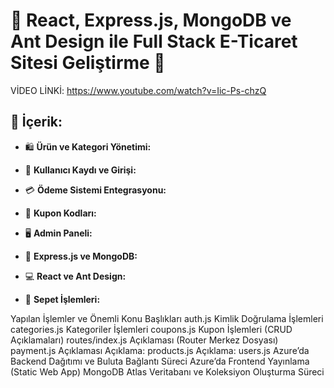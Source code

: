 # 🚀 React, Express.js, MongoDB ve Ant Design ile Full Stack E-Ticaret Sitesi Geliştirme 🛒

VİDEO LİNKİ: https://www.youtube.com/watch?v=Iic-Ps-chzQ

## 📌 İçerik:

- 🛍️ **Ürün ve Kategori Yönetimi:** 

- 👥 **Kullanıcı Kaydı ve Girişi:** 

- 💳 **Ödeme Sistemi Entegrasyonu:** 

- 🎁 **Kupon Kodları:** 

- 🖥️ **Admin Paneli:** 

- 🚀 **Express.js ve MongoDB:** 

- 💻 **React ve Ant Design:** 

- 🛒 **Sepet İşlemleri:** 

Yapılan İşlemler ve Önemli Konu Başlıkları
auth.js Kimlik Doğrulama İşlemleri
categories.js Kategoriler İşlemleri
coupons.js Kupon İşlemleri (CRUD Açıklamaları)
routes/index.js Açıklaması (Router Merkez Dosyası)
payment.js Açıklaması
Açıklama: products.js
Açıklama: users.js
Azure’da Backend Dağıtımı ve Buluta Bağlantı Süreci
Azure’da Frontend Yayınlama (Static Web App)
MongoDB Atlas Veritabanı ve Koleksiyon Oluşturma Süreci

